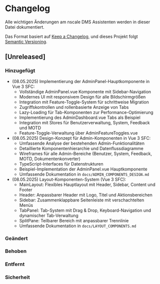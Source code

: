 # Changelog

Alle wichtigen Änderungen am nscale DMS Assistenten werden in dieser Datei dokumentiert.

Das Format basiert auf [Keep a Changelog](https://keepachangelog.com/en/1.0.0/),
und dieses Projekt folgt [Semantic Versioning](https://semver.org/spec/v2.0.0.html).

## [Unreleased]

### Hinzugefügt
- (08.05.2025) Implementierung der AdminPanel-Hauptkomponente in Vue 3 SFC:
  - Vollständige AdminPanel.vue Komponente mit Sidebar-Navigation
  - Modernes UI mit responsivem Design für alle Bildschirmgrößen
  - Integration mit Feature-Toggle-System für schrittweise Migration
  - Zugriffskontrollen und rollenbasierte Anzeige von Tabs
  - Lazy-Loading für Tab-Komponenten zur Performance-Optimierung
  - Implementierung des AdminDashboard.vue Tabs als Beispiel
  - Integration mit Stores für Benutzerverwaltung, System, Feedback und MOTD
  - Feature-Toggle-Verwaltung über AdminFeatureToggles.vue
- (08.05.2025) Design-Konzept für Admin-Komponenten in Vue 3 SFC:
  - Umfassende Analyse der bestehenden Admin-Funktionalitäten
  - Detaillierte Komponentenhierarchie und Datenflussdiagramme
  - Wireframes für alle Admin-Bereiche (Benutzer, System, Feedback, MOTD, Dokumentenkonverter)
  - TypeScript-Interfaces für Datenstrukturen
  - Beispiel-Implementation der AdminPanel.vue Hauptkomponente
  - Umfassende Dokumentation in `docs/ADMIN_COMPONENTS_DESIGN.md`
- (08.05.2025) Layout-Komponenten-System (Vue 3 SFC):
  - MainLayout: Flexibles Hauptlayout mit Header, Sidebar, Content und Footer
  - Header: Anpassbarer Header mit Logo, Titel und Aktionsbereichen
  - Sidebar: Zusammenklappbare Seitenleiste mit verschachtelten Menüs
  - TabPanel: Tab-System mit Drag & Drop, Keyboard-Navigation und dynamischer Tab-Verwaltung
  - SplitPane: Teilbarer Bereich mit anpassbarer Trennlinie
  - Umfassende Dokumentation in `docs/LAYOUT_COMPONENTS.md`

### Geändert

### Behoben

### Entfernt

### Sicherheit
